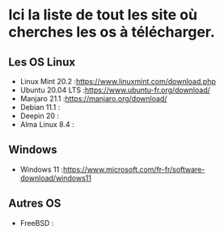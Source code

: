 # Ici la liste de tout les site où cherches les os à télécharger. 


## Les OS Linux 

- Linux Mint 20.2 :https://www.linuxmint.com/download.php
- Ubuntu 20.04 LTS :https://www.ubuntu-fr.org/download/
- Manjaro 21.1 :https://manjaro.org/download/
- Debian 11.1 :
- Deepin 20 :
- Alma Linux 8.4 :


## Windows 

- Windows 11 :https://www.microsoft.com/fr-fr/software-download/windows11

## Autres OS 

- FreeBSD :
